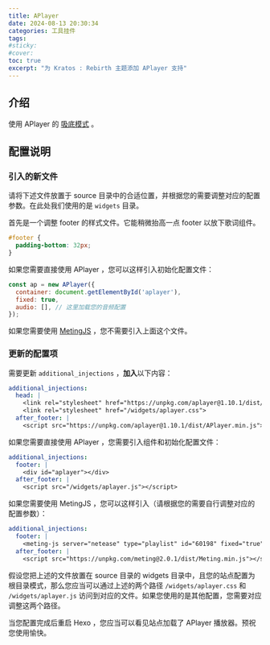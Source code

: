 ```yaml
---
title: APlayer
date: 2024-08-13 20:30:34
categories: 工具挂件
tags:
#sticky:
#cover:
toc: true
excerpt: "为 Kratos : Rebirth 主题添加 APlayer 支持"
---
```


## 介绍

使用 APlayer 的 [吸底模式](https://aplayer.js.org/#/zh-Hans/?id=%E5%90%B8%E5%BA%95%E6%A8%A1%E5%BC%8F) 。

## 配置说明

### 引入的新文件

请将下述文件放置于 source 目录中的合适位置，并根据您的需要调整对应的配置参数。在此处我们使用的是 `widgets` 目录。

首先是一个调整 footer 的样式文件。它能稍微抬高一点 footer 以放下歌词组件。

```css aplayer.css
#footer {
  padding-bottom: 32px;
}
```

如果您需要直接使用 APlayer ，您可以这样引入初始化配置文件：

```js aplayer.js
const ap = new APlayer({
  container: document.getElementById('aplayer'),
  fixed: true,
  audio: [], // 这里加载您的音频配置
});
```

如果您需要使用 [MetingJS](https://github.com/metowolf/MetingJS) ，您不需要引入上面这个文件。

### 更新的配置项

需要更新 `additional_injections` ，**加入**以下内容：

```yml
additional_injections:
  head: |
    <link rel="stylesheet" href="https://unpkg.com/aplayer@1.10.1/dist/APlayer.min.css">
    <link rel="stylesheet" href="/widgets/aplayer.css">
  after_footer: |
    <script src="https://unpkg.com/aplayer@1.10.1/dist/APlayer.min.js"></script>
```

如果您需要直接使用 APlayer ，您需要引入组件和初始化配置文件：

```yml
additional_injections:
  footer: |
    <div id="aplayer"></div>
  after_footer: |
    <script src="/widgets/aplayer.js"></script>
```

如果您需要使用 MetingJS ，您可以这样引入（请根据您的需要自行调整对应的配置参数）：

```yml
additional_injections:
  footer: |
    <meting-js server="netease" type="playlist" id="60198" fixed="true"></meting-js>
  after_footer: |
    <script src="https://unpkg.com/meting@2.0.1/dist/Meting.min.js"></script>
```

假设您把上述的文件放置在 source 目录的 widgets 目录中，且您的站点配置为根目录模式，那么您应当可以通过上述的两个路径 `/widgets/aplayer.css` 和 `/widgets/aplayer.js` 访问到对应的文件。如果您使用的是其他配置，您需要对应调整这两个路径。

当您配置完成后重启 Hexo ，您应当可以看见站点加载了 APlayer 播放器。预祝您使用愉快。
